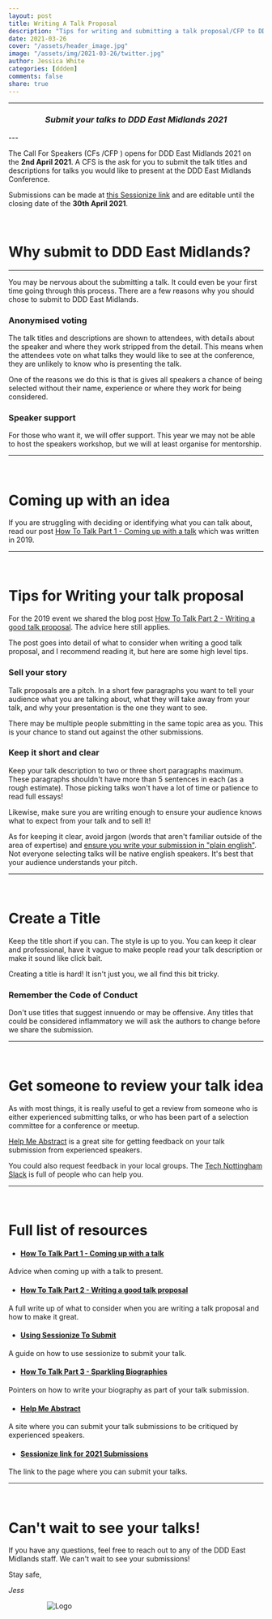 ```yaml
---
layout: post
title: Writing A Talk Proposal
description: "Tips for writing and submitting a talk proposal/CFP to DDD East Midlands"
date: 2021-03-26
cover: "/assets/header_image.jpg"
image: "/assets/img/2021-03-26/twitter.jpg"
author: Jessica White
categories: [dddem]
comments: false
share: true
---
```


----
<center>
<h3 class="quote"><i>Submit your talks to DDD East Midlands 2021</i> </h3>
</center>
---
<br/>

The Call For Speakers (CFs /CFP ) opens for DDD East Midlands 2021 on the <b>2nd April 2021</b>. A CFS is the ask for you to submit the talk titles and descriptions for talks you would like to present at the DDD East Midlands Conference.

Submissions can be made at [this Sessionize link](https://sessionize.com/ddd-east-midlands-conference-2021/) and are editable until the closing date of the <b>30th April 2021</b>.

<br/>

# Why submit to DDD East Midlands?
---

You may be nervous about the submitting a talk. It could even be your first time going through this process. There are a few reasons why you should chose to submit to DDD East Midlands.

### Anonymised voting

The talk titles and descriptions are shown to attendees, with details about the speaker and where they work stripped from the detail. This means when the attendees vote on what talks they would like to see at the conference, they are unlikely to know who is presenting the talk.

One of the reasons we do this is that is gives all speakers a chance of being selected without their name, experience or where they work for being considered. 

### Speaker support

For those who want it, we will offer support. This year we may not be able to host the speakers workshop, but we will at least organise for mentorship.

---

<br/>

# Coming up with an idea

If you are struggling with deciding or identifying what you can talk about, read our post [How To Talk Part 1 - Coming up with a talk](https://blog.dddeastmidlands.com/2019/01/08/coming-up-with-a-talk-post.html) which was written in 2019.

---

<br/>

# Tips for Writing your talk proposal

For the 2019 event we shared the blog post [How To Talk Part 2 - Writing a good talk proposal](https://blog.dddeastmidlands.com/2019/02/08/writing-a-talk-proposal-poml). The advice here still applies.

The post goes into detail of what to consider when writing a good talk proposal, and I recommend reading it, but here are some high level tips.

### Sell your story

Talk proposals are a pitch. In a short few paragraphs you want to tell your audience what you are talking about, what they will take away from your talk, and why your presentation is the one they want to see. 

There may be multiple people submitting in the same topic area as you. This is your chance to stand out against the other submissions.


### Keep it short and clear

Keep your talk description to two or three short paragraphs maximum. These paragraphs shouldn't have more than 5 sentences in each (as a rough estimate). Those picking talks won't have a lot of time or patience to read full essays!

Likewise, make sure you are writing enough to ensure your audience knows what to expect from your talk and to sell it!

As for keeping it clear, avoid jargon (words that aren't familiar outside of the area of expertise) and [ensure you write your submission in "plain english"](http://www.plainenglish.co.uk/how-to-write-in-plain-english.html). Not everyone selecting talks will be native english speakers. It's best that your audience understands your pitch.

---
<br/>

# Create a Title

Keep the title short if you can. The style is up to you. You can keep it clear and professional, have it vague to make people read your talk description or make it sound like click bait.

Creating a title is hard! It isn't just you, we all find this bit tricky.

### Remember the Code of Conduct

Don't use titles that suggest innuendo or may be offensive. Any titles that could be considered inflammatory we will ask the authors to change before we share the submission.

---
<br/>

# Get someone to review your talk idea

As with most things, it is really useful to get a review from someone who is either experienced submitting talks, or who has been part of a selection committee for a conference or meetup.

[Help Me Abstract](https://helpmeabstract.com/) is a great site for getting feedback on your talk submission from experienced speakers. 

You could also request feedback in your local groups. The [Tech Nottingham Slack](https://www.technottingham.com/tech-notts) is full of people who can help you.

---
<br/>

# Full list of resources

- #### [How To Talk Part 1 - Coming up with a talk](https://blog.dddeastmidlands.com/2019/01/08/coming-up-with-a-talk-post.html)
Advice when coming up with a talk to present.

- #### [How To Talk Part 2 - Writing a good talk proposal](https://blog.dddeastmidlands.com/2019/02/08/writing-a-talk-proposal-post.html)
A full write up of what to consider when you are writing a talk proposal and how to make it great.


- #### [Using Sessionize To Submit](https://blog.dddeastmidlands.com/2019/02/18/sessionize-post.html)
A guide on how to use sessionize to submit your talk.

- #### [How To Talk Part 3 - Sparkling Biographies](https://blog.dddeastmidlands.com/2019/02/23/sparkling-biographies-post.html)
Pointers on how to write your biography as part of your talk submission.

- #### [Help Me Abstract](https://helpmeabstract.com/)
A site where you can submit your talk submissions to be critiqued by experienced speakers.

- #### [Sessionize link for 2021 Submissions](https://sessionize.com/ddd-east-midlands-conference-2021/)
The link to the page where you can submit your talks.

---
<br/>

# Can't wait to see your talks!

If you have any questions, feel free to reach out to any of the DDD East Midlands staff. We can't wait to see your submissions!

Stay safe,

_Jess_

<div style="text-align:center; width:20%; margin-left: 10%;" markdown="1">
<img src="{{site.baseurl}}/assets/logo.png" alt="Logo">
</div>
